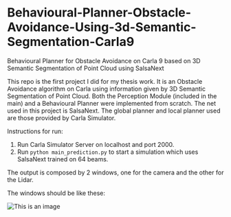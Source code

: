 # Behavioural-Planner-Obstacle-Avoidance-Using-3d-Semantic-Segmentation-Carla9
Behavioural Planner for Obstacle Avoidance on Carla 9 based on 3D Semantic Segmentation of Point Cloud using SalsaNext

This repo is the first project I did for my thesis work.
It is an Obstacle Avoidance algorithm on Carla using information given by 3D Semantic Segmentation of Point Cloud.
Both the Perception Module (included in the main) and a Behavioural Planner were implemented from scratch.
The net used in this project is SalsaNext.
The global planner and local planner used are those provided by Carla Simulator.

Instructions for run:

1. Run Carla Simulator Server on localhost and port 2000.
2. Run `python main_prediction.py` to start a simulation which uses SalsaNext trained on 64 beams.

The output is composed by 2 windows, one for the camera and the other for the Lidar.

The windows should be like these:

![This is an image](https://drive.google.com/file/d/1NJ6mv5om925TQzMRBRQrSuysmAOGInnj)

